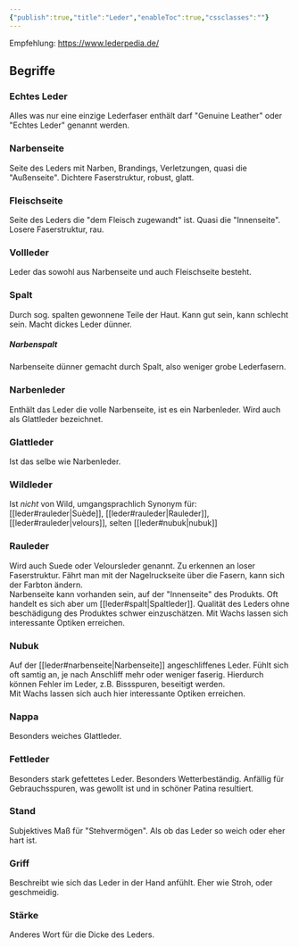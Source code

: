 ```yaml
---
{"publish":true,"title":"Leder","enableToc":true,"cssclasses":""}
---
```


Empfehlung: https://www.lederpedia.de/  

## Begriffe
### Echtes Leder
Alles was nur eine einzige Lederfaser enthält darf "Genuine Leather" oder "Echtes Leder" genannt werden.
### Narbenseite 
Seite des Leders mit Narben, Brandings, Verletzungen, quasi die "Außenseite". Dichtere Faserstruktur, robust, glatt.
### Fleischseite
Seite des Leders die "dem Fleisch zugewandt" ist. Quasi die "Innenseite". Losere Faserstruktur, rau.
### Vollleder
Leder das sowohl aus Narbenseite und auch Fleischseite besteht.
### Spalt
Durch sog. spalten gewonnene Teile der Haut. Kann gut sein, kann schlecht sein. Macht dickes Leder dünner.
##### Narbenspalt
Narbenseite dünner gemacht durch Spalt, also weniger grobe Lederfasern.
### Narbenleder
Enthält das Leder die volle Narbenseite, ist es ein Narbenleder. Wird auch als Glattleder bezeichnet.
### Glattleder
Ist das selbe wie Narbenleder.
### Wildleder
Ist *nicht* von Wild, umgangsprachlich Synonym für: [[leder#rauleder\|Suède]], [[leder#rauleder\|Rauleder]], [[leder#rauleder\|velours]], selten [[leder#nubuk\|nubuk]]
### Rauleder
Wird auch Suede oder Veloursleder genannt. Zu erkennen an loser Faserstruktur. Fährt man mit der Nagelruckseite über die Fasern, kann sich der Farbton ändern.  
Narbenseite kann vorhanden sein, auf der "Innenseite" des Produkts. Oft handelt es sich aber um [[leder#spalt\|Spaltleder]]. Qualität des Leders ohne beschädigung des Produktes schwer einzuschätzen. Mit Wachs lassen sich interessante Optiken erreichen.
### Nubuk
Auf der [[leder#narbenseite\|Narbenseite]] angeschliffenes Leder. Fühlt sich oft samtig an, je nach Anschliff mehr oder weniger faserig. Hierdurch können Fehler im Leder, z.B. Bissspuren, beseitigt werden.  
Mit Wachs lassen sich auch hier interessante Optiken erreichen.
### Nappa
Besonders weiches Glattleder.
### Fettleder
Besonders stark gefettetes Leder. Besonders Wetterbeständig. Anfällig für Gebrauchsspuren, was gewollt ist und in schöner Patina resultiert.
### Stand
Subjektives Maß für "Stehvermögen". Als ob das Leder so weich oder eher hart ist.
### Griff
Beschreibt wie sich das Leder in der Hand anfühlt. Eher wie Stroh, oder geschmeidig. 
### Stärke
Anderes Wort für die Dicke des Leders.